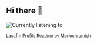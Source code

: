 ## Hi there 👋

![Currently listening to](https://lastfm-profile-readme.vercel.app/api/gabeweb?color=1c1f26&textColor=D8D8D8&isRounded=true&apikey=518602081119232574d506e55f6d2892)

<sub>[Last.fm Profile Readme](https://github.com/Monochromish/lastfm-profile-readme) by [Monochromish](https://github.com/Monochromish)</sub>

<!--
**gabeweb/gabeweb** is a ✨ _special_ ✨ repository because its `README.md` (this file) appears on your GitHub profile.

Here are some ideas to get you started:

- 🔭 I’m currently working on ...
- 🌱 I’m currently learning ...
- 👯 I’m looking to collaborate on ...
- 🤔 I’m looking for help with ...
- 💬 Ask me about ...
- 📫 How to reach me: ...
- 😄 Pronouns: ...
- ⚡ Fun fact: ...
-->
